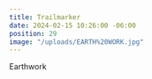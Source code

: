 ```yaml
---
title: Trailmarker
date: 2024-02-15 10:26:00 -06:00
position: 29
image: "/uploads/EARTH%20WORK.jpg"
---
```


Earthwork